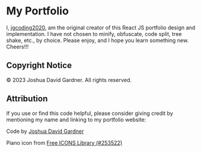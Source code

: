# My Portfolio

I, [jgcoding2020](https://github.com/jgcoding2020), am the original creator of this React JS portfolio design and implementation. I have not chosen to minify, obfuscate, code split, tree shake, etc., by choice. Please enjoy, and I hope you learn something new. Cheers!!!

## Copyright Notice

© 2023 Joshua David Gardner. All rights reserved.

## Attribution

If you use or find this code helpful, please consider giving credit by mentioning my name and linking to my portfolio website:

Code by [Joshua David Gardner](https://jgcoding2020.github.io/My-Portfolio/)

Piano icon from [Free ICONS Library (#253522)](https://icon-library.com/icon/piano-icon-png-4.html.html)